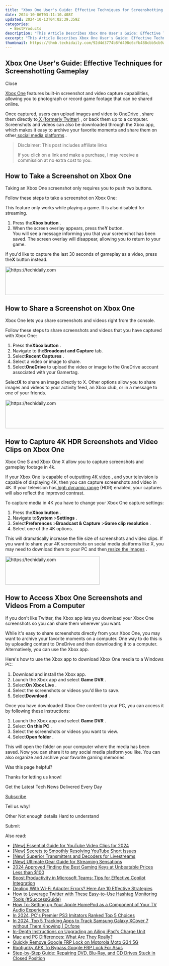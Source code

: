 ```yaml
---
title: "Xbox One User's Guide: Effective Techniques for Screenshotting Gameplay"
date: 2024-10-06T03:11:10.408Z
updated: 2024-10-13T04:02:39.359Z
categories:
  - BestProducts
description: "This Article Describes Xbox One User's Guide: Effective Techniques for Screenshotting Gameplay"
excerpt: "This Article Describes Xbox One User's Guide: Effective Techniques for Screenshotting Gameplay"
thumbnail: https://thmb.techidaily.com/92d4d3774b8fd498c6cfb488cbb5cb9a7cceb0aea3bc2d6cdbbe36e4703b4b56.jpg
---
```


## Xbox One User's Guide: Effective Techniques for Screenshotting Gameplay

Close 

[ Xbox One](https://www.lifewire.com/xbox-one-buyers-guide-3562291) features built-in screenshot and video capture capabilities, allowing you to photograph or record game footage that can be shared online.

 Once captured, users can upload images and video to[ OneDrive](https://www.lifewire.com/onedrive-in-windows-10-a-house-divided-4067451) , share them directly to[ X (formerly Twitter)](https://www.lifewire.com/what-exactly-is-twitter-2483331) , or back them up to a computer. Screenshots and videos can also be downloaded through the Xbox app, which makes it easy to archive your favorite moments and share them on other[ social media platforms](https://www.lifewire.com/top-social-networking-sites-people-are-using-3486554) .

>  Disclaimer: This post includes affiliate links
>
>  If you click on a link and make a purchase, I may receive a commission at no extra cost to you.
>

##  How to Take a Screenshot on Xbox One

 Taking an Xbox One screenshot only requires you to push two buttons. 

 Follow these steps to take a screenshot on Xbox One:

 This feature only works while playing a game. It is also disabled for streaming.

1. Press the**Xbox button** .
2. When the screen overlay appears, press the**Y** button.  
 You will see a message informing you that your screenshot has been saved. The screen overlay will disappear, allowing you to return to your game.

 If you'd like to capture the last 30 seconds of gameplay as a video, press the**X** button instead.

<!-- affiliate ads begin -->
<a href="https://aligracehair.sjv.io/c/5597632/1880944/19272" target="_top" id="1880944">
  <img src="//a.impactradius-go.com/display-ad/19272-1880944" border="0" alt="https://techidaily.com" width="728" height="90"/>
</a>
<img height="0" width="0" src="https://aligracehair.sjv.io/i/5597632/1880944/19272" style="position:absolute;visibility:hidden;" border="0" />
<!-- affiliate ads end -->

##  How to Share a Screenshot on Xbox One

 Xbox One lets you share screenshots and videos right from the console. 

 Follow these steps to share screenshots and videos that you have captured with Xbox One:

1. Press the**Xbox button** .
2. Navigate to the**Broadcast and Capture** tab.
3. Select**Recent Captures** .
4. Select a video or image to share.
5. Select**OneDrive** to upload the video or image to the OneDrive account associated with your Gamertag.

 Select**X** to share an image directly to X. Other options allow you to share images and videos to your activity feed, an Xbox club, or in a message to one of your friends.

<!-- affiliate ads begin -->
<a href="https://aligracehair.sjv.io/c/5597632/1918703/19272" target="_top" id="1918703">
  <img src="//a.impactradius-go.com/display-ad/19272-1918703" border="0" alt="https://techidaily.com" width="728" height="90"/>
</a>
<img height="0" width="0" src="https://aligracehair.sjv.io/i/5597632/1918703/19272" style="position:absolute;visibility:hidden;" border="0" />
<!-- affiliate ads end -->

##  How to Capture 4K HDR Screenshots and Video Clips on Xbox One

 Xbox One S and Xbox One X allow you to capture screenshots and gameplay footage in 4k. 

 If your Xbox One is capable of outputting[ 4K video](https://www.lifewire.com/4k-resolution-overview-and-perspective-1846842) , and your television is capable of displaying 4K, then you can capture screenshots and video in 4K. If your television has[ high dynamic range](https://www.lifewire.com/dolby-vision-and-hdr10-4060427) (HDR) enabled, your captures will also reflect the improved contrast.

 To capture media in 4K you have to change your Xbox One capture settings:

1. Press the**Xbox button** .
2. Navigate to**System** \>**Settings** .
3. Select**Preferences** \>**Broadcast & Capture** \>**Game clip resolution** .
4. Select one of the 4K options.

 This will dramatically increase the file size of screenshots and video clips. If you want to share your 4K screenshots on social media platforms like X, you may need to download them to your PC and then[ resize the images](https://www.lifewire.com/resize-pictures-before-inserting-1173273) .

<!-- affiliate ads begin -->
<a href="https://aligracehair.sjv.io/c/5597632/1868571/19272" target="_top" id="1868571">
  <img src="//a.impactradius-go.com/display-ad/19272-1868571" border="0" alt="https://techidaily.com" width="300" height="90"/>
</a>
<img height="0" width="0" src="https://aligracehair.sjv.io/i/5597632/1868571/19272" style="position:absolute;visibility:hidden;" border="0" />
<!-- affiliate ads end -->

##  How to Access Xbox One Screenshots and Videos From a Computer

 If you don't like Twitter, the Xbox app lets you download your Xbox One screenshots so you can share them wherever you want. 

 While it's easy to share screenshots directly from your Xbox One, you may want to archive your favorite moments on a computer. One way to do this is by uploading content to OneDrive and then downloading it to a computer. Alternatively, you can use the Xbox app.

 Here's how to use the Xbox app to download Xbox One media to a Windows PC:

1. Download and install the Xbox app.
2. Launch the Xbox app and select **Game DVR** .
3. Select**On Xbox Live** .
4. Select the screenshots or videos you'd like to save.
5. Select**Download** .

 Once you have downloaded Xbox One content to your PC, you can access it by following these instructions:

1. Launch the Xbox app and select **Game DVR** .
2. Select **On this PC** .
3. Select the screenshots or videos you want to view.
4. Select**Open folder** .

 This will open the folder on your computer where the media has been saved. Now you can share it to any social media platform you like. You can also organize and archive your favorite gaming memories.

Was this page helpful?

Thanks for letting us know!

 Get the Latest Tech News Delivered Every Day

[ Subscribe ](https://www.lifewire.com/#) 

Tell us why!

 Other  Not enough details  Hard to understand 

 Submit 

<ins class="adsbygoogle"
     style="display:block"
     data-ad-format="autorelaxed"
     data-ad-client="ca-pub-7571918770474297"
     data-ad-slot="1223367746"></ins>

<ins class="adsbygoogle"
     style="display:block"
     data-ad-client="ca-pub-7571918770474297"
     data-ad-slot="8358498916"
     data-ad-format="auto"
     data-full-width-responsive="true"></ins>

<span class="atpl-alsoreadstyle">Also read:</span>
<div><ul>
<li><a href="https://facebook-video-footage.techidaily.com/new-essential-guide-for-youtube-video-clips-for-2024/"><u>[New] Essential Guide for YouTube Video Clips for 2024</u></a></li>
<li><a href="https://youtube-docs.techidaily.com/ecrets-to-smoothly-resolving-youtube-short-issues/"><u>[New] Secrets to Smoothly Resolving YouTube Short Issues</u></a></li>
<li><a href="https://some-approaches.techidaily.com/new-superior-transmitters-and-decoders-for-livestreams/"><u>[New] Superior Transmitters and Decoders for Livestreams</u></a></li>
<li><a href="https://youtube-lab.techidaily.com/ltimate-gear-guide-for-streaming-sensations/"><u>[New] Ultimate Gear Guide for Streaming Sensations</u></a></li>
<li><a href="https://desktop-recording.techidaily.com/2024-approved-finding-the-best-gaming-keys-at-unbeatable-prices-less-than-100/"><u>2024 Approved Finding the Best Gaming Keys at Unbeatable Prices Less than $100</u></a></li>
<li><a href="https://tech-renaissance.techidaily.com/boost-productivity-in-microsoft-teams-tips-for-effective-copilot-integration/"><u>Boost Productivity in Microsoft Teams: Tips for Effective Copilot Integration</u></a></li>
<li><a href="https://tech-renaissance.techidaily.com/dealing-with-wi-fi-adapter-errors-here-are-10-effective-strategies/"><u>Dealing With Wi-Fi Adapter Errors? Here Are 10 Effective Strategies</u></a></li>
<li><a href="https://tech-renaissance.techidaily.com/how-to-leverage-twitter-with-these-easy-to-use-hashtag-monitoring-tools-successguide/"><u>How to Leverage Twitter with These Easy-to-Use Hashtag Monitoring Tools (#SuccessGuide)</u></a></li>
<li><a href="https://tech-renaissance.techidaily.com/how-to-setting-up-your-apple-homepod-as-a-component-of-your-tv-audio-experience/"><u>How To: Setting up Your Apple HomePod as a Component of Your TV Audio Experience</u></a></li>
<li><a href="https://on-screen-recording.techidaily.com/in-2024-pcs-premier-ps3-imitators-ranked-top-5-choices/"><u>In 2024, PC's Premier PS3 Imitators Ranked Top 5 Choices</u></a></li>
<li><a href="https://android-location-track.techidaily.com/in-2024-top-5-tracking-apps-to-track-samsung-galaxy-xcover-7-without-them-knowing-drfone-by-drfone-virtual-android/"><u>In 2024, Top 5 Tracking Apps to Track Samsung Galaxy XCover 7 without Them Knowing | Dr.fone</u></a></li>
<li><a href="https://tech-renaissance.techidaily.com/in-depth-instructions-on-upgrading-an-ailing-ipads-charge-unit/"><u>In-Depth Instructions on Upgrading an Ailing iPad's Charge Unit</u></a></li>
<li><a href="https://tech-renaissance.techidaily.com/mac-and-pc-differences-what-are-they-really/"><u>Mac and PC Differences: What Are They Really?</u></a></li>
<li><a href="https://review-topics.techidaily.com/quickly-remove-google-frp-lock-on-motorola-moto-g34-5g-by-drfone-android-unlock-remove-google-frp/"><u>Quickly Remove Google FRP Lock on Motorola Moto G34 5G</u></a></li>
<li><a href="https://android-unlock.techidaily.com/rootjunky-apk-to-bypass-google-frp-lock-for-asus-by-drfone-android/"><u>Rootjunky APK To Bypass Google FRP Lock For Asus</u></a></li>
<li><a href="https://tech-renaissance.techidaily.com/1722873844369-step-by-step-guide-repairing-dvd-blu-ray-and-cd-drives-stuck-in-closed-position/"><u>Step-by-Step Guide: Repairing DVD, Blu-Ray, and CD Drives Stuck in Closed Position</u></a></li>
</ul></div>

